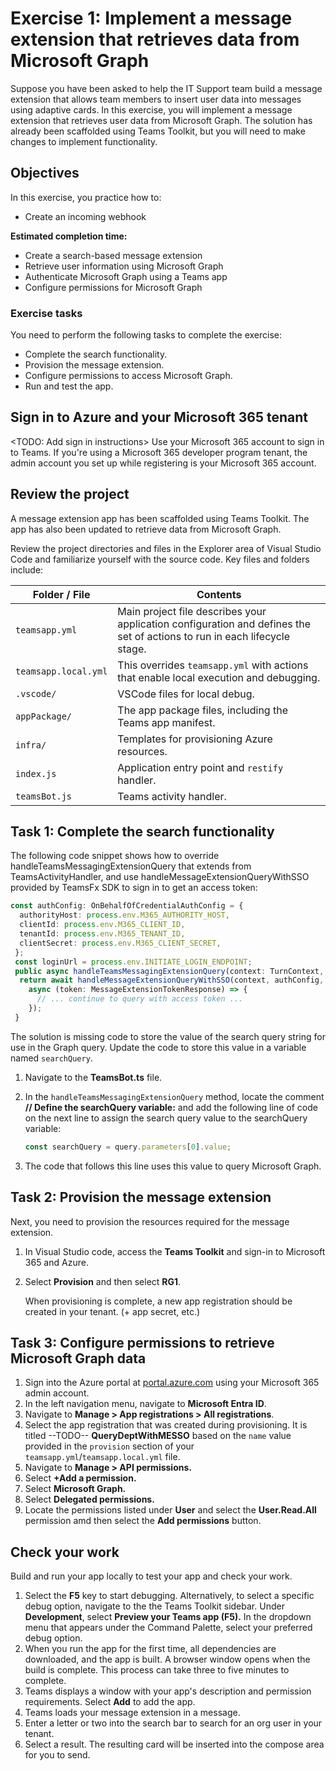 # Exercise 1: Implement a message extension that retrieves data from Microsoft Graph

Suppose you have been asked to help the IT Support team build a message extension that allows team members to insert user data into messages using adaptive cards.  In this exercise, you will implement a message extension that retrieves user data from Microsoft Graph.  The solution has already been scaffolded using Teams Toolkit, but you will need to make changes to implement functionality.

## Objectives

In this exercise, you practice how to:

- Create an incoming webhook

**Estimated completion time:** 

- Create a search-based message extension
- Retrieve user information using Microsoft Graph
- Authenticate Microsoft Graph using a Teams app
- Configure permissions for Microsoft Graph

### Exercise tasks

You need to perform the following tasks to complete the exercise:

- Complete the search functionality.
- Provision the message extension.
- Configure permissions to access Microsoft Graph.
- Run and test the app.

## Sign in to Azure and your Microsoft 365 tenant

<TODO: Add sign in instructions>
Use your Microsoft 365 account to sign in to Teams. If you're using a Microsoft 365 developer program tenant, the admin account you set up while registering is your Microsoft 365 account.

## Review the project

A message extension app has been scaffolded using Teams Toolkit.  The app has also been updated to retrieve data from Microsoft Graph.

Review the project directories and files in the Explorer area of Visual Studio Code and familiarize yourself with the source code.  Key files and folders include:

| Folder / File | Contents |
| --- | --- |
| `teamsapp.yml` | Main project file describes your application configuration and defines the set of actions to run in each lifecycle stage. |
| `teamsapp.local.yml` | This overrides `teamsapp.yml` with actions that enable local execution and debugging. |
| `.vscode/` | VSCode files for local debug. |
| `appPackage/` | The app package files, including the Teams app manifest. |
| `infra/` | Templates for provisioning Azure resources. |
| `index.js` | Application entry point and `restify` handler. |
| `teamsBot.js` | Teams activity handler.  |

## Task 1: Complete the search functionality
<explain override of function with SSO to call Graph>The following code snippet shows how to override handleTeamsMessagingExtensionQuery that extends from TeamsActivityHandler, and use handleMessageExtensionQueryWithSSO provided by TeamsFx SDK to sign in to get an access token:

```typescript
const authConfig: OnBehalfOfCredentialAuthConfig = {
  authorityHost: process.env.M365_AUTHORITY_HOST,
  clientId: process.env.M365_CLIENT_ID,
  tenantId: process.env.M365_TENANT_ID,
  clientSecret: process.env.M365_CLIENT_SECRET,
 };
 const loginUrl = process.env.INITIATE_LOGIN_ENDPOINT;
 public async handleTeamsMessagingExtensionQuery(context: TurnContext, query: any): Promise<any> {
  return await handleMessageExtensionQueryWithSSO(context, authConfig, loginUrl, 'User.Read', 
    async (token: MessageExtensionTokenResponse) => {
      // ... continue to query with access token ...
    });
 }
```

The solution is missing code to store the value of the search query string for use in the Graph query.  Update the code to store this value in a variable named  `searchQuery`.
1. Navigate to the **TeamsBot.ts** file.
2. In the `handleTeamsMessagingExtensionQuery` method, locate the comment **// Define the searchQuery variable:** and add the following line of code on the next line to assign the search query value to the searchQuery variable:

    ```JavaScript
    const searchQuery = query.parameters[0].value;
    ```

3. The code that follows this line uses this value to query Microsoft Graph.

## Task 2: Provision the message extension

Next, you need to provision the resources required for the message extension.

1. In Visual Studio code, access the **Teams Toolkit** and sign-in to Microsoft 365 and Azure.
2. Select **Provision** and then select **RG1**.  

    When provisioning is complete, a new app registration should be created in your tenant. (+ app secret, etc.)

## Task 3: Configure permissions to retrieve Microsoft Graph data

1. Sign into the Azure portal at [portal.azure.com](portal.azure.com) using your Microsoft 365 admin account.
2. In the left navigation menu, navigate to **Microsoft Entra ID**.
3. Navigate to **Manage > App registrations > All registrations**.
4. Select the app registration that was created during provisioning.  It is titled --TODO-- **QueryDeptWithMESSO** based on the `name` value provided in the `provision` section of your `teamsapp.yml`/`teamsapp.local.yml` file.
5. Navigate to **Manage > API permissions.**
6. Select **+Add a permission.**
7. Select **Microsoft Graph.**
8. Select **Delegated permissions.**
9. Locate the permissions listed under **User** and select the **User.Read.All** permission amd then select the **Add permissions** button.

## Check your work

Build and run your app locally to test your app and check your work.

1. Select the **F5** key to start debugging.  Alternatively, to select a specific debug option, navigate to the the Teams Toolkit sidebar. Under **Development**, select **Preview your Teams app (F5).**  In the dropdown menu that appears under the Command Palette, select your preferred debug option.
2. When you run the app for the first time, all dependencies are downloaded, and the app is built. A browser window opens when the build is complete. This process can take three to five minutes to complete.
3. Teams displays a window with your app's description and permission requirements.  Select **Add** to add the app.
4. Teams loads your message extension in a message.
5. Enter a letter or two into the search bar to search for an org user in your tenant.
6. Select a result.  The resulting card will be inserted into the compose area for you to send.


